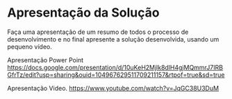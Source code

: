 # Apresentação da Solução

Faça uma apresentação de um resumo de todos o processo de desenvolvimento e no final apresente a solução desenvolvida, usando um pequeno vídeo.

Apresentação Power Point
https://docs.google.com/presentation/d/10uKeH2Mjlk8dlH4gjMQmmrJ7IRBGfrTz/edit?usp=sharing&ouid=104967629511709211157&rtpof=true&sd=true


Apresentação Video. 
https://www.youtube.com/watch?v=JqGC38U3DuM